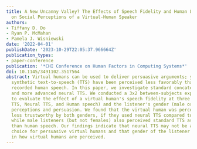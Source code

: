 ```yaml
---
title: A New Uncanny Valley? The Effects of Speech Fidelity and Human Listener Gender
  on Social Perceptions of a Virtual-Human Speaker
authors:
- Tiffany D. Do
- Ryan P. McMahan
- Pamela J. Wisniewski
date: '2022-04-01'
publishDate: '2023-10-29T22:05:37.966664Z'
publication_types:
- paper-conference
publication: '*CHI Conference on Human Factors in Computing Systems*'
doi: 10.1145/3491102.3517564
abstract: Virtual humans can be used to deliver persuasive arguments; yet, those with
  synthetic text-to-speech (TTS) have been perceived less favorably than those with
  recorded human speech. In this paper, we investigate standard concatenative TTS
  and more advanced neural TTS. We conducted a 3x2 between-subjects experiment (n=79)
  to evaluate the effect of a virtual human's speech fidelity at three levels (Standard
  TTS, Neural TTS, and Human speech) and the listener's gender (male or female) on
  perceptions and persuasion. We found that the virtual human was perceived as significantly
  less trustworthy by both genders, if they used neural TTS compared to human speech,
  while male listeners (but not females) also perceived standard TTS as less trustworthy
  than human speech. Our findings indicate that neural TTS may not be an effective
  choice for persuasive virtual humans and that gender of the listener plays a role
  in how virtual humans are perceived.
---
```

